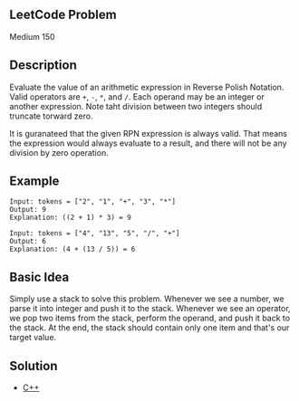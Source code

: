 ## LeetCode Problem
Medium 150

## Description
Evaluate the value of an arithmetic expression in Reverse Polish Notation. Valid operators are `+`, `-`, `*`, and `/`. Each operand may be an integer or another expression. Note taht division between two integers should  truncate torward zero.

It is guranateed that the given RPN expression is always valid. That means the expression would always evaluate to a result, and there will not be any division by zero operation.

## Example
```
Input: tokens = ["2", "1", "+", "3", "*"]
Output: 9
Explanation: ((2 + 1) * 3) = 9

Input: tokens = ["4", "13", "5", "/", "+"]
Output: 6
Explanation: (4 + (13 / 5)) = 6
```

## Basic Idea
Simply use a stack to solve this problem. Whenever we see a number, we parse it into integer and push it to the stack. Whenever we see an operator, we pop two items from the stack, perform the operand, and push it back to the stack. At the end, the stack should contain only one item and that's our target value.

## Solution
- [C++](./solution.cpp)